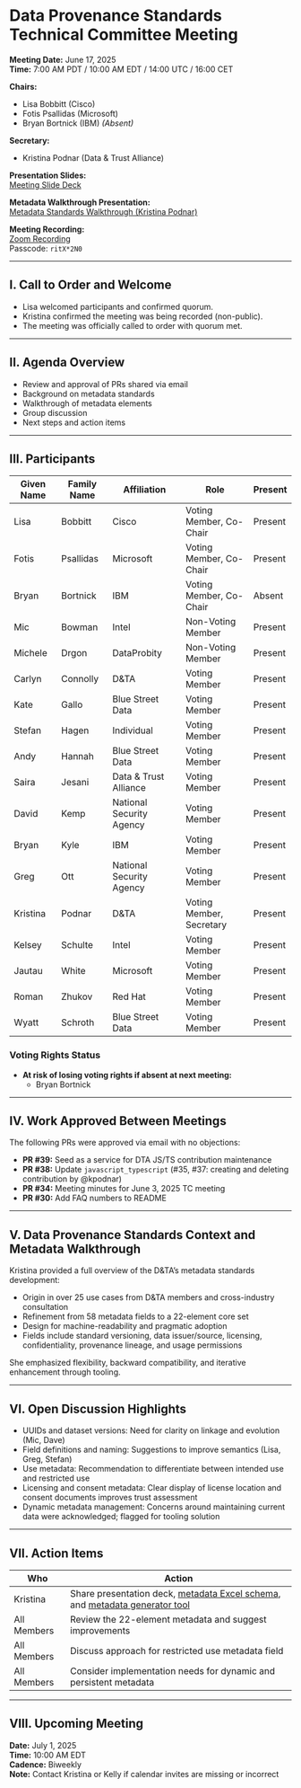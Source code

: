 # Data Provenance Standards Technical Committee Meeting

**Meeting Date:** June 17, 2025  
**Time:** 7:00 AM PDT / 10:00 AM EDT / 14:00 UTC / 16:00 CET

**Chairs:**  
- Lisa Bobbitt (Cisco)  
- Fotis Psallidas (Microsoft)  
- Bryan Bortnick (IBM) *(Absent)*

**Secretary:**  
- Kristina Podnar (Data & Trust Alliance)

**Presentation Slides:**  
[Meeting Slide Deck](https://drive.google.com/file/d/1B64dUn8rP9Gc4_GEbVxBsQCh6BsdhfJ2/view?usp=sharing)

**Metadata Walkthrough Presentation:**  
[Metadata Standards Walkthrough (Kristina Podnar)](https://drive.google.com/file/d/1B64dUn8rP9Gc4_GEbVxBsQCh6BsdhfJ2/view?usp=sharing)

**Meeting Recording:**  
[Zoom Recording](https://thecge-net.zoom.us/rec/share/VDAtkYj9Q6zzON4RP3znkeQO2lPFWeduoL_eQrPkjfYQVpEY7c29WBe9YkNQFoJA.BBLscplhP6AEfIWu)  
Passcode: `ritX*2N0`

---

## I. Call to Order and Welcome

- Lisa welcomed participants and confirmed quorum.
- Kristina confirmed the meeting was being recorded (non-public).
- The meeting was officially called to order with quorum met.

---

## II. Agenda Overview

- Review and approval of PRs shared via email  
- Background on metadata standards  
- Walkthrough of metadata elements  
- Group discussion  
- Next steps and action items

---

## III. Participants

| Given Name | Family Name | Affiliation              | Role                     | Present |
|------------|-------------|---------------------------|--------------------------|---------|
| Lisa       | Bobbitt     | Cisco                    | Voting Member, Co-Chair  | Present |
| Fotis      | Psallidas   | Microsoft                | Voting Member, Co-Chair  | Present |
| Bryan      | Bortnick    | IBM                      | Voting Member, Co-Chair  | Absent  |
| Mic        | Bowman      | Intel                    | Non-Voting Member        | Present |
| Michele    | Drgon       | DataProbity              | Non-Voting Member        | Present |
| Carlyn     | Connolly    | D&TA                     | Voting Member            | Present |
| Kate       | Gallo       | Blue Street Data         | Voting Member            | Present |
| Stefan     | Hagen       | Individual               | Voting Member            | Present |
| Andy       | Hannah      | Blue Street Data         | Voting Member            | Present |
| Saira      | Jesani      | Data & Trust Alliance    | Voting Member            | Present |
| David      | Kemp        | National Security Agency | Voting Member            | Present |
| Bryan      | Kyle        | IBM                      | Voting Member            | Present |
| Greg       | Ott         | National Security Agency | Voting Member            | Present |
| Kristina   | Podnar      | D&TA                     | Voting Member, Secretary | Present |
| Kelsey     | Schulte     | Intel                    | Voting Member            | Present |
| Jautau     | White       | Microsoft                | Voting Member            | Present |
| Roman      | Zhukov      | Red Hat                  | Voting Member            | Present |
| Wyatt      | Schroth     | Blue Street Data         | Voting Member            | Present |

### Voting Rights Status

- **At risk of losing voting rights if absent at next meeting:**
  - Bryan Bortnick

---

## IV. Work Approved Between Meetings

The following PRs were approved via email with no objections:

- **PR #39:** Seed as a service for DTA JS/TS contribution maintenance  
- **PR #38:** Update `javascript_typescript` (#35, #37: creating and deleting contribution by @kpodnar)  
- **PR #34:** Meeting minutes for June 3, 2025 TC meeting  
- **PR #30:** Add FAQ numbers to README

---

## V. Data Provenance Standards Context and Metadata Walkthrough

Kristina provided a full overview of the D&TA’s metadata standards development:

- Origin in over 25 use cases from D&TA members and cross-industry consultation
- Refinement from 58 metadata fields to a 22-element core set
- Design for machine-readability and pragmatic adoption
- Fields include standard versioning, data issuer/source, licensing, confidentiality, provenance lineage, and usage permissions

She emphasized flexibility, backward compatibility, and iterative enhancement through tooling.

---

## VI. Open Discussion Highlights

- UUIDs and dataset versions: Need for clarity on linkage and evolution (Mic, Dave)
- Field definitions and naming: Suggestions to improve semantics (Lisa, Greg, Stefan)
- Use metadata: Recommendation to differentiate between intended use and restricted use
- Licensing and consent metadata: Clear display of license location and consent documents improves trust assessment
- Dynamic metadata management: Concerns around maintaining current data were acknowledged; flagged for tooling solution

---

## VII. Action Items

| Who         | Action                                                                 |
|-------------|------------------------------------------------------------------------|
| Kristina    | Share presentation deck, [metadata Excel schema](https://github.com/oasis-tcs/dps/blob/main/contributions/dta/schema/MVP%20Master%20Standards%20with%20Definitions%2004-24-24%20v10eh.xlsx), and [metadata generator tool](https://data-and-trust-alliance-data-provenance-standards.northeurope.cloudapp.azure.com) |
| All Members | Review the 22-element metadata and suggest improvements                |
| All Members | Discuss approach for restricted use metadata field                     |
| All Members | Consider implementation needs for dynamic and persistent metadata      |

---

## VIII. Upcoming Meeting

**Date:** July 1, 2025  
**Time:** 10:00 AM EDT  
**Cadence:** Biweekly  
**Note:** Contact Kristina or Kelly if calendar invites are missing or incorrect
